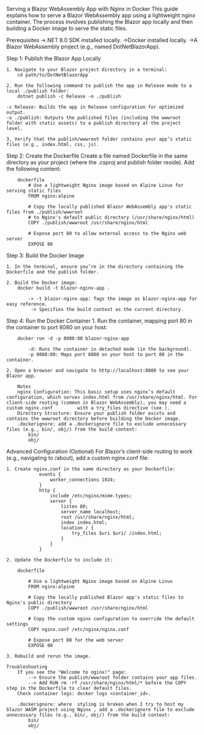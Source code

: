 Serving a Blazor WebAssembly App with Nginx in Docker
This guide explains how to serve a Blazor WebAssembly app using a lightweight nginx container. The process involves publishing the Blazor app locally and then building a Docker image to serve the static files.

Prerequisites
->.NET 8.0 SDK installed locally.
->Docker installed locally.
->A Blazor WebAssembly project (e.g., named DotNetBlazorApp).

Step 1: Publish the Blazor App Locally

    1. Navigate to your Blazor project directory in a terminal:
        cd path/to/DotNetBlazorApp
    
    2. Run the following command to publish the app in Release mode to a local ./publish folder:
        dotnet publish -c Release -o ./publish

    -c Release: Builds the app in Release configuration for optimized output.
    -o ./publish: Outputs the published files (including the wwwroot folder with static assets) to a publish directory at the project level.

    3, Verify that the publish/wwwroot folder contains your app’s static files (e.g., index.html, css, js).

Step 2: Create the Dockerfile
    Create a file named Dockerfile in the same directory as your project (where the .csproj and publish folder reside). Add the following content:

        dockerfile
            # Use a lightweight Nginx image based on Alpine Linux for serving static files
            FROM nginx:alpine
            
            # Copy the locally published Blazor WebAssembly app's static files from ./publish/wwwroot
            # to Nginx's default public directory (/usr/share/nginx/html)
            COPY ./publish/wwwroot /usr/share/nginx/html
            
            # Expose port 80 to allow external access to the Nginx web server
            EXPOSE 80

Step 3: Build the Docker Image

    1. In the terminal, ensure you’re in the directory containing the Dockerfile and the publish folder.

    2. Build the Docker image:
        docker build -t blazor-nginx-app .

            -> -t blazor-nginx-app: Tags the image as blazor-nginx-app for easy reference.
             -> Specifies the build context as the current directory.

Step 4: Run the Docker Container
    1. Run the container, mapping port 80 in the container to port 8080 on your host:
        
        docker run -d -p 8080:80 blazor-nginx-app
    
            -d: Runs the container in detached mode (in the background).
            -p 8080:80: Maps port 8080 on your host to port 80 in the container.

    2. Open a browser and navigate to http://localhost:8080 to see your Blazor app.

        Notes
        nginx Configuration: This basic setup uses nginx’s default configuration, which serves index.html from /usr/share/nginx/html. For client-side routing (common in Blazor WebAssembly), you may need a custom nginx.conf         with a try_files directive (see ).
        Directory Structure: Ensure your publish folder exists and contains the wwwroot directory before building the Docker image.
        .dockerignore: add a .dockerignore file to exclude unnecessary files (e.g., bin/, obj/) from the build context:
            bin/
            obj/

Advanced Configuration (Optional)
    For Blazor’s client-side routing to work (e.g., navigating to /about), add a custom nginx.conf file:

    1. Create nginx.conf in the same directory as your Dockerfile:
                events {
                    worker_connections 1024;
                }
                http {
                    include /etc/nginx/mime.types;
                    server {
                        listen 80;
                        server_name localhost;
                        root /usr/share/nginx/html;
                        index index.html;
                        location / {
                            try_files $uri $uri/ /index.html;
                        }
                    }
                }
    
    2. Update the Dockerfile to include it:

        dockerfile

            # Use a lightweight Nginx image based on Alpine Linux
            FROM nginx:alpine
            
            # Copy the locally published Blazor app's static files to Nginx's public directory
            COPY ./publish/wwwroot /usr/share/nginx/html
            
            # Copy the custom nginx configuration to override the default settings
            COPY nginx.conf /etc/nginx/nginx.conf
            
            # Expose port 80 for the web server
            EXPOSE 80

    3. Rebuild and rerun the image.

    Troubleshooting
        If you see the "Welcome to nginx!" page:
            --> Ensure the publish/wwwroot folder contains your app files.
            --> Add RUN rm -rf /usr/share/nginx/html/* before the COPY step in the Dockerfile to clear default files.
        Check container logs: docker logs <container_id>.

        .dockerignore: where  styling is broken when I try to host my blazor WASM project using Nginx , add a .dockerignore file to exclude unnecessary files (e.g., bin/, obj/) from the build context:
            bin/
            obj/
    
